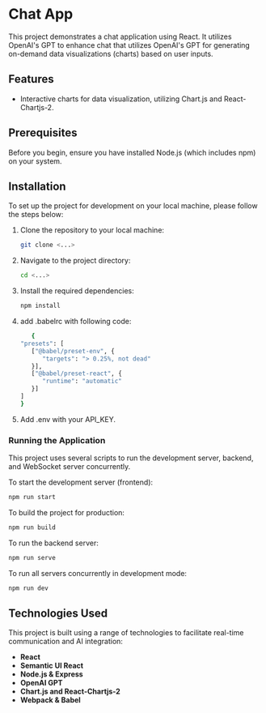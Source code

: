 # Chat App

This project demonstrates a chat application using React. It utilizes OpenAI's GPT to enhance chat that utilizes OpenAI's GPT for generating on-demand data visualizations (charts) based on user inputs.

## Features

- Interactive charts for data visualization, utilizing Chart.js and React-Chartjs-2.

## Prerequisites

Before you begin, ensure you have installed Node.js (which includes npm) on your system.

## Installation

To set up the project for development on your local machine, please follow the steps below:

1. Clone the repository to your local machine:
   ```sh
   git clone <...>
   ```

2. Navigate to the project directory:
   ```sh
   cd <...>
   ```

3. Install the required dependencies:
   ```sh
   npm install
   ```
4. add .babelrc with following code:
   ```sh
      {
   "presets": [
      ["@babel/preset-env", {
         "targets": "> 0.25%, not dead"
      }],
      ["@babel/preset-react", {
         "runtime": "automatic"
      }]
   ]
   }
   ```
5. Add .env with your API_KEY.


### Running the Application

This project uses several scripts to run the development server, backend, and WebSocket server concurrently.

To start the development server (frontend):
   ```sh
   npm run start
   ```
To build the project for production:
   ```sh
   npm run build
   ```
To run the backend server:
   ```sh
   npm run serve
   ```
To run all servers concurrently in development mode:
   ```sh
   npm run dev
   ```
## Technologies Used

This project is built using a range of technologies to facilitate real-time communication and AI integration:

- **React**
- **Semantic UI React**
- **Node.js & Express**
- **OpenAI GPT**
- **Chart.js and React-Chartjs-2**
- **Webpack & Babel**